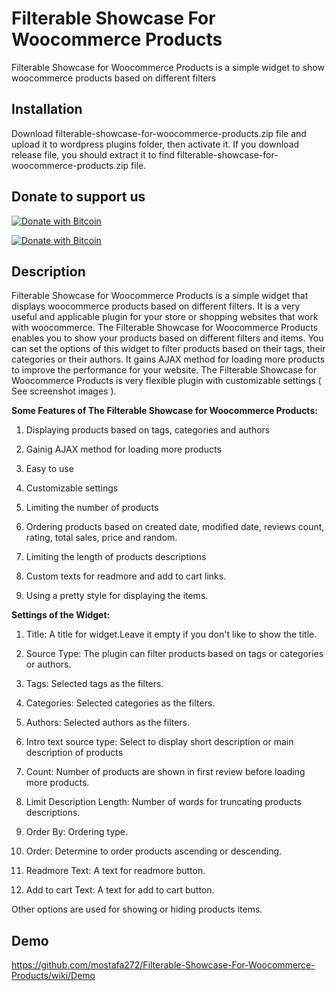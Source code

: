 # Filterable Showcase For Woocommerce Products
Filterable Showcase for Woocommerce Products is a simple widget to show woocommerce products based on different filters          

## Installation                            
Download filterable-showcase-for-woocommerce-products.zip file and upload it to wordpress plugins folder, then activate it. If you download release file,
you should extract it to find filterable-showcase-for-woocommerce-products.zip file.


## Donate to support us                                     
                                                                   
[![Donate with Bitcoin](https://en.cryptobadges.io/badge/small/16f1DStB3YG3R4BMTa1zGYRxN9i7FAqtUX)](https://en.cryptobadges.io/donate/16f1DStB3YG3R4BMTa1zGYRxN9i7FAqtUX)
                                                   
[![Donate with Bitcoin](https://en.cryptobadges.io/badge/big/16f1DStB3YG3R4BMTa1zGYRxN9i7FAqtUX)](https://en.cryptobadges.io/donate/16f1DStB3YG3R4BMTa1zGYRxN9i7FAqtUX)  
                         
## Description                           
Filterable Showcase for Woocommerce Products is a simple widget that displays woocommerce products based on different filters.
It is a very useful and applicable plugin for your store or shopping websites that work with woocommerce. The Filterable Showcase
for Woocommerce Products enables you to show your products based on different filters and items. You can set the options of this
widget to filter products based on their tags, their categories or their authors. It gains AJAX method for loading more products to
improve the performance for your website. The Filterable Showcase for Woocommerce Products is very flexible plugin with customizable
settings ( See screenshot images ).


  **Some Features of The Filterable Showcase for Woocommerce Products:**

   1. Displaying products based on tags, categories and authors

   2. Gainig AJAX method for loading more products

   3. Easy to use

   4. Customizable settings

   5. Limiting the number of products

   6. Ordering products based on created date, modified date, reviews count, rating, total sales, price and random.

   7. Limiting the length of products descriptions

   8. Custom texts for readmore and add to cart links.

   9. Using a pretty style for displaying the items.



 **Settings of the Widget:**

  1. Title: A title for widget.Leave it empty if you don't like to show the title.

  2. Source Type: The plugin can filter products based on tags or categories or authors.

  3. Tags: Selected tags as the filters.

  4. Categories: Selected categories as the filters.

  5. Authors: Selected authors as the filters.

  6. Intro text source type: Select to display short description or main description of products

  7. Count: Number of products are shown in first review before loading more products.

  8. Limit Description Length: Number of words for truncating products descriptions.

  9. Order By: Ordering type.

  10. Order: Determine to order products ascending or descending.

  11. Readmore Text: A text for readmore button.

  12. Add to cart Text: A text for add to cart button.


  Other options are used for showing or hiding products items.                 
  
  
  ## Demo                
  
  https://github.com/mostafa272/Filterable-Showcase-For-Woocommerce-Products/wiki/Demo

